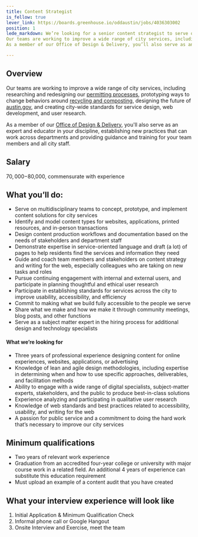 ```yaml
---
title: Content Strategist		
is_fellow: true
lever_link: https://boards.greenhouse.io/oddaustin/jobs/4036303002
position: 1
lede_markdown: We’re looking for a senior content strategist to serve on multidisciplinary project teams with career civil servants, actively demonstrating the value of iterative development and user-centered design.
Our teams are working to improve a wide range of city services, including researching and redesigning our permitting processes, prototyping ways to change behaviors around recycling and composting, designing the future of austin.gov, and creating city-wide standards for service design, web development, and user research.
As a member of our Office of Design & Delivery, you’ll also serve as an expert and educator in your discipline, establishing new practices that can work across departments and providing guidance and training for your team members and all city staff.

---
```

## Overview
Our teams are working to improve a wide range of city services, including researching and redesigning our [permitting processes](http://permittingatx.com/), prototyping ways to change behaviors around [recycling and composting](http://projects.austintexas.io/projects/vision-zero-waste/about/overview/), designing the future of [austin.gov](http://alpha.austin.gov/), and creating city-wide standards for service design, web development, and user research.		

As a member of our [Office of Design & Delivery](http://odd.austintexas.io/), you'll also serve as an expert and educator in your discipline, establishing new practices that can work across departments and providing guidance and training for your team members and all city staff.


## Salary		

$70,000-$80,000, commensurate with experience		

## What you’ll do:		

*   Serve on multidisciplinary teams to concept, prototype, and implement content solutions for city services
*   Identify and model content types for websites, applications, printed resources, and in-person transactions
*   Design content production workflows and documentation based on the needs of stakeholders and department staff
*   Demonstrate expertise in service-oriented language and draft (a lot) of pages to help residents find the services and information they need 
*   Guide and coach team members and stakeholders on content strategy and writing for the web, especially colleagues who are taking on new tasks and roles
*   Pursue continuing engagement with internal and external users, and participate in planning thoughtful and ethical user research
*   Participate in establishing standards for services across the city to improve usability, accessibility, and efficiency
*   Commit to making what we build fully accessible to the people we serve
*   Share what we make and how we make it through community meetings, blog posts, and other functions
*   Serve as a subject matter expert in the hiring process for additional design and technology specialists
		

#### What we’re looking for		

*   Three years of professional experience designing content for online experiences, websites, applications, or advertising
*   Knowledge of lean and agile design methodologies, including expertise in determining when and how to use specific approaches, deliverables, and facilitation methods
*   Ability to engage with a wide range of digital specialists, subject-matter experts, stakeholders, and the public to produce best-in-class solutions
*   Experience analyzing and participating in qualitative user research
*   Knowledge of web standards and best practices related to accessibility, usability, and writing for the web
*   A passion for public service and a commitment to doing the hard work that’s necessary to improve our city services

## Minimum qualifications		

*   Two years of relevant work experience		
*   Graduation from an accredited four-year college or university with major course work in a related field. An additional 4 years of experience can substitute this education requirement
*   Must upload an example of a content audit that you have created

## What your interview experience will look like
1. Initial Application & Minimum Qualification Check
2. Informal phone call or Google Hangout
3. Onsite Interview and Exercise, meet the team

